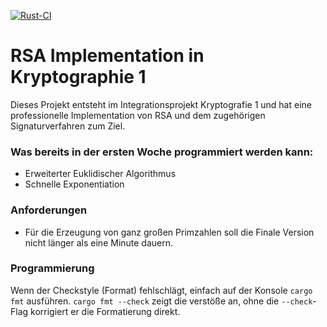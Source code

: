 [![Rust-CI](https://github.com/Tristan-H11/RSA-Implementation/actions/workflows/rust-ci.yml/badge.svg)](https://github.com/Tristan-H11/RSA-Implementation/actions/workflows/rust-ci.yml)

# RSA Implementation in Kryptographie 1
Dieses Projekt entsteht im Integrationsprojekt Kryptografie 1 und hat eine professionelle Implementation von RSA und dem zugehörigen Signaturverfahren zum Ziel.
### Was bereits in der ersten Woche programmiert werden kann:
- Erweiterter Euklidischer Algorithmus
- Schnelle Exponentiation

### Anforderungen
- Für die Erzeugung von ganz großen Primzahlen soll die Finale Version nicht länger als eine Minute dauern.

### Programmierung
Wenn der Checkstyle (Format) fehlschlägt, einfach auf der Konsole `cargo fmt` ausführen.
`cargo fmt --check` zeigt die verstöße an, ohne die `--check`-Flag korrigiert er die Formatierung direkt.
